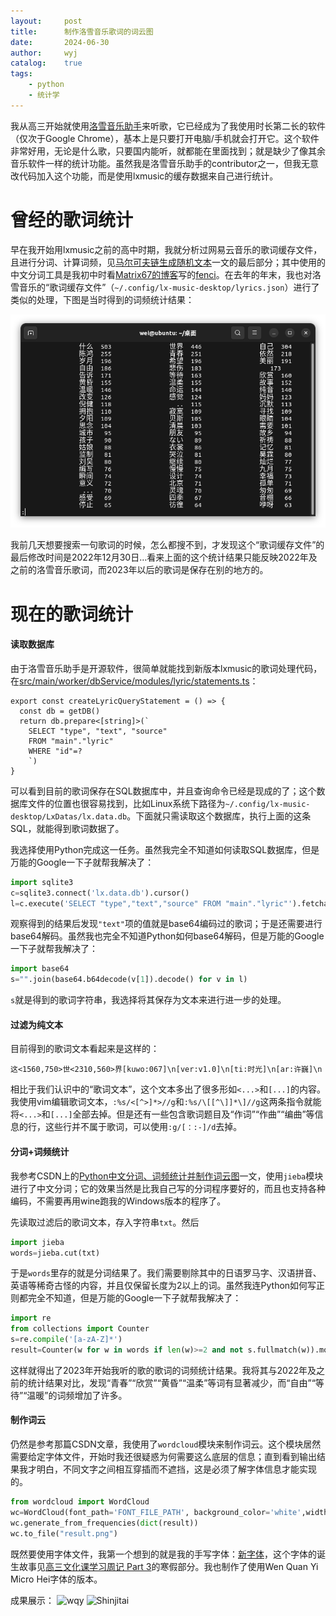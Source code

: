 ```yaml
---
layout:		post
title:		制作洛雪音乐歌词的词云图
date:		2024-06-30
author:		wyj
catalog:	true
tags:
    - python
    - 统计学
---
```


我从高三开始就使用[洛雪音乐助手](https://github.com/lyswhut/lx-music-desktop/)来听歌，它已经成为了我使用时长第二长的软件（仅次于Google Chrome），基本上是只要打开电脑/手机就会打开它。这个软件非常好用，无论是什么歌，只要国内能听，就都能在里面找到；就是缺少了像其余音乐软件一样的统计功能。虽然我是洛雪音乐助手的contributor之一，但我无意改代码加入这个功能，而是使用lxmusic的缓存数据来自己进行统计。

# 曾经的歌词统计

早在我开始用lxmusic之前的高中时期，我就分析过网易云音乐的歌词缓存文件，且进行分词、计算词频，见[马尔可夫链生成随机文本](/2019/03/08/%E9%A9%AC%E5%B0%94%E7%A7%91%E5%A4%AB%E9%93%BE%E7%94%9F%E6%88%90%E9%9A%8F%E6%9C%BA%E6%96%87%E6%9C%AC/)一文的最后部分；其中使用的中文分词工具是我初中时看[Matrix67的博客](http://www.matrix67.com/blog/archives/5044)写的[fenci](https://github.com/2o181o28/MyProg/tree/master/normal/fenci)。在去年的年末，我也对洛雪音乐的“歌词缓存文件”（`~/.config/lx-music-desktop/lyrics.json`）进行了类似的处理，下图是当时得到的词频统计结果：

![](/img/20240630/old_lyrics.png)

我前几天想要搜索一句歌词的时候，怎么都搜不到，才发现这个“歌词缓存文件”的最后修改时间是2022年12月30日$\dots$看来上面的这个统计结果只能反映2022年及之前的洛雪音乐歌词，而2023年以后的歌词是保存在别的地方的。

# 现在的歌词统计

#### 读取数据库

由于洛雪音乐助手是开源软件，很简单就能找到新版本lxmusic的歌词处理代码，在[src/main/worker/dbService/modules/lyric/statements.ts](https://github.com/lyswhut/lx-music-desktop/blob/master/src/main/worker/dbService/modules/lyric/statements.ts)：

<pre><code class="language-javascript">export const createLyricQueryStatement = () => {
  const db = getDB()
  return db.prepare<[string]>(`
    SELECT "type", "text", "source"
    FROM "main"."lyric"
    WHERE "id"=?
    `)
}
</code></pre>

可以看到目前的歌词保存在SQL数据库中，并且查询命令已经是现成的了；这个数据库文件的位置也很容易找到，比如Linux系统下路径为`~/.config/lx-music-desktop/LxDatas/lx.data.db`。下面就只需读取这个数据库，执行上面的这条SQL，就能得到歌词数据了。

我选择使用Python完成这一任务。虽然我完全不知道如何读取SQL数据库，但是万能的Google一下子就帮我解决了：
```py
import sqlite3
c=sqlite3.connect('lx.data.db').cursor()
l=c.execute('SELECT "type","text","source" FROM "main"."lyric"').fetchall()
```

观察得到的结果后发现`"text"`项的值就是base64编码过的歌词；于是还需要进行base64解码。虽然我也完全不知道Python如何base64解码，但是万能的Google一下子就帮我解决了：
```py
import base64
s="".join(base64.b64decode(v[1]).decode() for v in l)
```

`s`就是得到的歌词字符串，我选择将其保存为文本来进行进一步的处理。

#### 过滤为纯文本

目前得到的歌词文本看起来是这样的：

```
这<1560,750>世<2310,560>界[kuwo:067]\n[ver:v1.0]\n[ti:时光]\n[ar:许巍]\n
```

相比于我们认识中的“歌词文本”，这个文本多出了很多形如`<...>`和`[...]`的内容。我使用vim编辑歌词文本，`:%s/<[^>]*>//g`和`:%s/\[[^\]]*\]//g`这两条指令就能将`<...>`和`[...]`全部去掉。但是还有一些包含歌词题目及“作词”“作曲”“编曲”等信息的行，这些行并不属于歌词，可以使用`:g/[：:-]/d`去掉。

#### 分词+词频统计

我参考CSDN上的[Python中文分词、词频统计并制作词云图](https://blog.csdn.net/lilongsy/article/details/134011500)一文，使用`jieba`模块进行了中文分词；它的效果当然是比我自己写的分词程序要好的，而且也支持各种编码，不需要再用wine跑我的Windows版本的程序了。

先读取过滤后的歌词文本，存入字符串`txt`。然后
```py
import jieba
words=jieba.cut(txt)
```

于是`words`里存的就是分词结果了。我们需要剔除其中的日语罗马字、汉语拼音、英语等稀奇古怪的内容，并且仅保留长度为2以上的词。虽然我连Python如何写正则都完全不知道，但是万能的Google一下子就帮我解决了：
```py
import re
from collections import Counter
s=re.compile('[a-zA-Z]*')
result=Counter(w for w in words if len(w)>=2 and not s.fullmatch(w)).most_common(50)
```

这样就得出了2023年开始我听的歌的歌词的词频统计结果。我将其与2022年及之前的统计结果对比，发现“青春”“欣赏”“黄昏”“温柔”等词有显著减少，而“自由”“等待”“温暖”的词频增加了许多。

#### 制作词云

仍然是参考那篇CSDN文章，我使用了`wordcloud`模块来制作词云。这个模块居然需要给定字体文件，开始时我还很疑惑为何需要这么底层的信息；直到看到输出结果我才明白，不同文字之间相互穿插而不遮挡，这是必须了解字体信息才能实现的。
```py
from wordcloud import WordCloud
wc=WordCloud(font_path='FONT_FILE_PATH', background_color='white',width=1000,height=600)
wc.generate_from_frequencies(dict(result))
wc.to_file("result.png")
```

既然要使用字体文件，我第一个想到的就是我的手写字体：[新字体](https://2o181o28.github.io/files/Shinjitai.ttf)，这个字体的诞生故事见[高三文化课学习周记 Part 3](/2021/02/06/%E5%91%A8%E8%AE%B0Part_3/)的寒假部分。我也制作了使用Wen Quan Yi Micro Hei字体的版本。

成果展示：
![wqy](https://s2.loli.net/2024/06/30/SZAO1FuznvlkyTW.png)
![Shinjitai](https://s2.loli.net/2024/06/30/Wlb1jnUMLr7YZtz.png)
